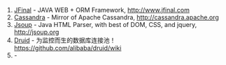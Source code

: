 1. [JFinal](https://github.com/jfinal/jfinal) - JAVA WEB + ORM Framework, http://www.jfinal.com
2. [Cassandra](https://github.com/apache/cassandra) - Mirror of Apache Cassandra, http://cassandra.apache.org 
3. [Jsoup](https://github.com/jhy/jsoup) - Java HTML Parser, with best of DOM, CSS, and jquery, http://jsoup.org
4. [Druid](https://github.com/alibaba/druid) - 为监控而生的数据库连接池！ https://github.com/alibaba/druid/wiki
5. []() - 